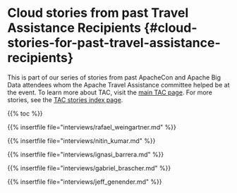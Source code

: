 # Cloud stories from past Travel Assistance Recipients {#cloud-stories-for-past-travel-assistance-recipients}

This is part of our series of stories from past ApacheCon and
Apache Big Data attendees whom the Apache Travel
Assistance committee helped be at the event. To learn more about
TAC, visit the [main TAC page](/). For more stories,
see the [TAC stories index page](/stories).

{{% toc %}}

{{% insertfile  file="interviews/rafael_weingartner.md" %}}

{{% insertfile  file="interviews/nitin_kumar.md" %}}

{{% insertfile  file="interviews/ignasi_barrera.md" %}}

{{% insertfile  file="interviews/gabriel_brascher.md" %}}

{{% insertfile  file="interviews/jeff_genender.md" %}}
